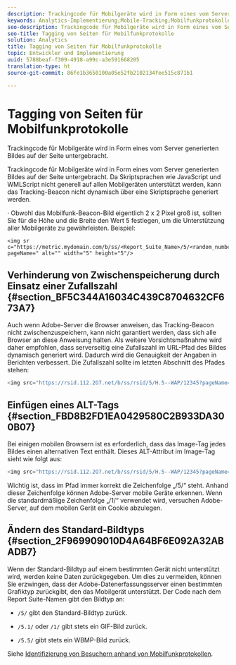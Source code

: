 ```yaml
---
description: Trackingcode für Mobilgeräte wird in Form eines vom Server generierten Bildes auf der Seite untergebracht.
keywords: Analytics-Implementierung;Mobile-Tracking;Mobilfunkprotokolle;Caching verhindern;ALT-Tags;Standard-Bildtyp
seo-description: Trackingcode für Mobilgeräte wird in Form eines vom Server generierten Bildes auf der Seite untergebracht.
seo-title: Tagging von Seiten für Mobilfunkprotokolle
solution: Analytics
title: Tagging von Seiten für Mobilfunkprotokolle
topic: Entwickler und Implementierung
uuid: 5788beaf-f309-4918-a99c-a3e591668205
translation-type: ht
source-git-commit: 86fe1b3650100a05e52fb2102134fee515c871b1

---
```



# Tagging von Seiten für Mobilfunkprotokolle

Trackingcode für Mobilgeräte wird in Form eines vom Server generierten Bildes auf der Seite untergebracht.

Trackingcode für Mobilgeräte wird in Form eines vom Server generierten Bildes auf der Seite untergebracht. Da Skriptsprachen wie JavaScript und WMLScript nicht generell auf allen Mobilgeräten unterstützt werden, kann das Tracking-Beacon nicht dynamisch über eine Skriptsprache generiert werden.

· Obwohl das Mobilfunk-Beacon-Bild eigentlich 2 x 2 Pixel groß ist, sollten Sie für die Höhe und die Breite den Wert 5 festlegen, um die Unterstützung aller Mobilgeräte zu gewährleisten. Beispiel:

```
<img sr c="https://metric.mydomain.com/b/ss/<Report_Suite_Name>/5/<random_number>?pageName=" alt="" width="5" height="5"/>
```

## Verhinderung von Zwischenspeicherung durch Einsatz einer Zufallszahl {#section_BF5C344A16034C439C8704632CF673A7}

Auch wenn Adobe-Server die Browser anweisen, das Tracking-Beacon nicht zwischenzuspeichern, kann nicht garantiert werden, dass sich alle Browser an diese Anweisung halten. Als weitere Vorsichtsmaßnahme wird daher empfohlen, dass serverseitig eine Zufallszahl im URL-Pfad des Bildes dynamisch generiert wird. Dadurch wird die Genauigkeit der Angaben in Berichten verbessert. Die Zufallszahl sollte im letzten Abschnitt des Pfades stehen:

```js
<img src="https://rsid.112.2O7.net/b/ss/rsid/5/H.5--WAP/12345?pageName=" />.
```

## Einfügen eines ALT-Tags {#section_FBD8B2FD1EA0429580C2B933DA300B07}

Bei einigen mobilen Browsern ist es erforderlich, dass das Image-Tag jedes Bildes einen alternativen Text enthält. Dieses ALT-Attribut im Image-Tag sieht wie folgt aus:

```js
<img src="https://rsid.112.2O7.net/b/ss/rsid/5/H.5--WAP/12345?pageName=" alt=""/>.
```

Wichtig ist, dass im Pfad immer korrekt die Zeichenfolge „/5/“ steht. Anhand dieser Zeichenfolge können Adobe-Server mobile Geräte erkennen. Wenn die standardmäßige Zeichenfolge „/1/“ verwendet wird, versuchen Adobe-Server, auf dem mobilen Gerät ein Cookie abzulegen.

## Ändern des Standard-Bildtyps {#section_2F969909010D4A64BF6E092A32ABADB7}

Wenn der Standard-Bildtyp auf einem bestimmten Gerät nicht unterstützt wird, werden keine Daten zurückgegeben. Um dies zu vermeiden, können Sie erzwingen, dass der Adobe-Datenerfassungsserver einen bestimmten Grafiktyp zurückgibt, den das Mobilgerät unterstützt. Der Code nach dem Report Suite-Namen gibt den Bildtyp an:

* `/5/` gibt den Standard-Bildtyp zurück.
* `/5.1/` oder `/1/` gibt stets ein GIF-Bild zurück.

* `/5.5/` gibt stets ein WBMP-Bild zurück.

Siehe [Identifizierung von Besuchern anhand von Mobilfunkprotokollen](../../../implement/js-implementation/c-unique-visitors/visid-mobile.md#concept_8C5557634014440AA3588FBB0CF6BB49).
